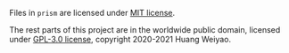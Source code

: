 Files in `prism` are licensed under [MIT license](./LICENSE.MIT).

The rest parts of this project are in the worldwide public domain, licensed under [GPL-3.0 license](./LICENSE.GPL-3.0-or-later), copyright 2020-2021 Huang Weiyao.